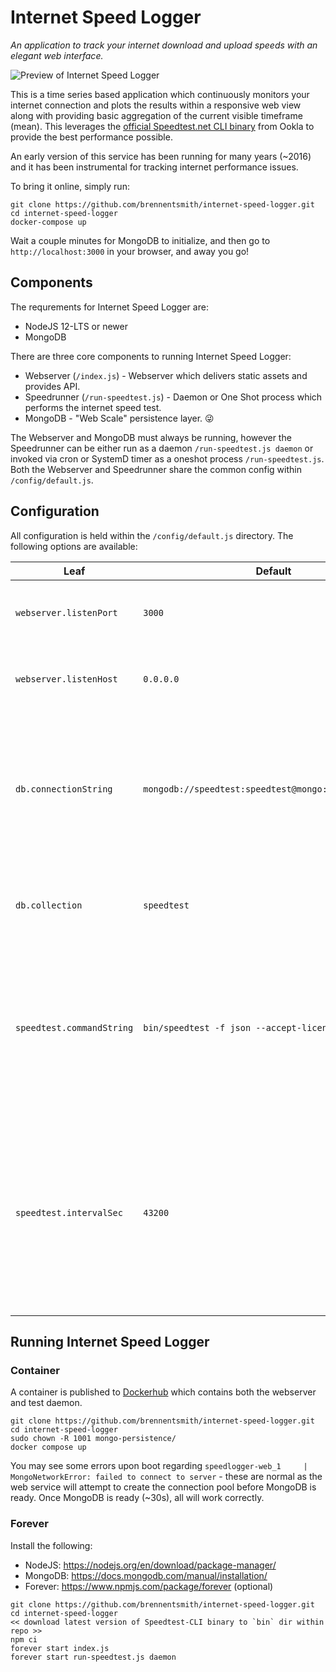 # Internet Speed Logger

_An application to track your internet download and upload speeds with an elegant web interface._

![Preview of Internet Speed Logger](https://i.imgur.com/LhtHxpZ.gif)

This is a time series based application which continuously monitors your internet connection and plots the results within a responsive web view along with providing basic aggregation of the current visible timeframe (mean). This leverages the [official Speedtest.net CLI binary](https://www.speedtest.net/apps/cli) from Ookla to provide the best performance possible.

An early version of this service has been running for many years (~2016) and it has been instrumental for tracking internet performance issues.

To bring it online, simply run:
```
git clone https://github.com/brennentsmith/internet-speed-logger.git
cd internet-speed-logger
docker-compose up
```
Wait a couple minutes for MongoDB to initialize, and then go to `http://localhost:3000` in your browser, and away you go!

## Components

The requrements for Internet Speed Logger are:
- NodeJS 12-LTS or newer
- MongoDB

There are three core components to running Internet Speed Logger:
- Webserver (`/index.js`) - Webserver which delivers static assets and provides API. 
- Speedrunner (`/run-speedtest.js`) - Daemon or One Shot process which performs the internet speed test.
- MongoDB - "Web Scale" persistence layer. 😜

The Webserver and MongoDB must always be running, however the Speedrunner can be either run as a daemon `/run-speedtest.js daemon` or invoked via cron or SystemD timer as a oneshot process `/run-speedtest.js`. Both the Webserver and Speedrunner share the common config within `/config/default.js`.

## Configuration

All configuration is held within the `/config/default.js` directory. The following options are available:

| Leaf | Default | Description |
| -- | -- | -- |
| `webserver.listenPort`      | `3000`       | Port which the webserver will listen on   |
| `webserver.listenHost`      | `0.0.0.0`       | Host which the webserver will listen on   |
| `db.connectionString`   | `mongodb://speedtest:speedtest@mongo:27017/speedtest`        | Connection string the connection for the backend MongoDB compliant database. See: [Connection String URI Format](https://docs.mongodb.com/manual/reference/connection-string/)      |
| `db.collection`      | `speedtest`       | Collection to use within MongoDB compliant database.   |
| `speedtest.commandString`      | `bin/speedtest -f json --accept-license`       | Raw command to execute to perform speed test. Change this if you want it on a different path or specify a specific server.   |
| `speedtest.intervalSec`      | `43200`       | Interval for which the speedtest will be run. This will be randomly skewed +/- 25% and limited to no less than 1800 (30 minutes) seconds between runs.   |

## Running Internet Speed Logger

### Container
A container is published to [Dockerhub](https://hub.docker.com/r/brennentsmith/internet-speed-logger) which contains both the webserver and test daemon.

```
git clone https://github.com/brennentsmith/internet-speed-logger.git
cd internet-speed-logger
sudo chown -R 1001 mongo-persistence/
docker compose up
```

You may see some errors upon boot regarding `speedlogger-web_1     | MongoNetworkError: failed to connect to server` - these are normal as the web service will attempt to create the connection pool before MongoDB is ready. Once MongoDB is ready (~30s), all will work correctly. 

### Forever
Install the following:
- NodeJS: https://nodejs.org/en/download/package-manager/ 
- MongoDB: https://docs.mongodb.com/manual/installation/
- Forever: https://www.npmjs.com/package/forever (optional) 

```
git clone https://github.com/brennentsmith/internet-speed-logger.git
cd internet-speed-logger
<< download latest version of Speedtest-CLI binary to `bin` dir within repo >>
npm ci
forever start index.js
forever start run-speedtest.js daemon
```
